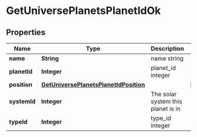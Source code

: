 
# GetUniversePlanetsPlanetIdOk

## Properties
Name | Type | Description | Notes
------------ | ------------- | ------------- | -------------
**name** | **String** | name string | 
**planetId** | **Integer** | planet_id integer | 
**position** | [**GetUniversePlanetsPlanetIdPosition**](GetUniversePlanetsPlanetIdPosition.md) |  |  [optional]
**systemId** | **Integer** | The solar system this planet is in | 
**typeId** | **Integer** | type_id integer | 



